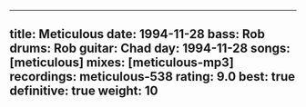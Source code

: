 
---
title: Meticulous
date: 1994-11-28
bass:	Rob
drums:	Rob
guitar:	Chad
day: 1994-11-28
songs: [meticulous]
mixes: [meticulous-mp3]
recordings: meticulous-538
rating: 9.0
best: true
definitive: true
weight: 10
---
